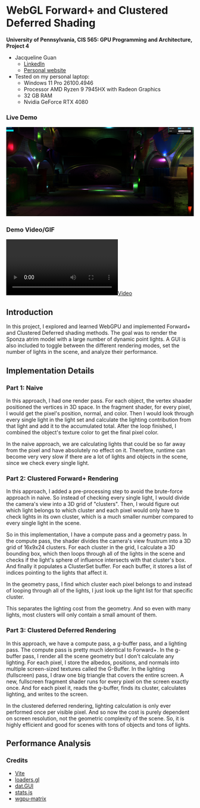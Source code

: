 # WebGL Forward+ and Clustered Deferred Shading

**University of Pennsylvania, CIS 565: GPU Programming and Architecture, Project 4**

- Jacqueline Guan
  - [LinkedIn](https://www.linkedin.com/in/jackie-guan/)
  - [Personal website](https://jyguan18.github.io/)
- Tested on my personal laptop:
  - Windows 11 Pro 26100.4946
  - Processor AMD Ryzen 9 7945HX with Radeon Graphics
  - 32 GB RAM
  - Nvidia GeForce RTX 4080

### Live Demo

[![](images/thumb.png)](http://jyguan18.github.io/Project4-WebGPU-Forward-Plus-and-Clustered-Deferred)

### Demo Video/GIF

[![](images/video.mp4)](TODO)

## Introduction

In this project, I explored and learned WebGPU and implemented Forward+ and Clustered Deferred shading methods. The goal was to render the Sponza atrim model with a large number of dynamic point lights. A GUI is also included to toggle between the different rendering modes, set the number of lights in the scene, and analyze their performance.

## Implementation Details

### Part 1: Naive

In this approach, I had one render pass. For each object, the vertex shaader positioned the vertices in 3D space. In the fragment shader, for every pixel, I would get the pixel's position, normal, and color. Then I would look through every single light in the light set and calculate the lighting contribution from that light and add it to the accumulated total. After the loop finished, I combined the object's texture color to get the final pixel color.

In the naive approach, we are calculating lights that could be so far away from the pixel and have absolutely no effect on it. Therefore, runtime can become very very slow if there are a lot of lights and objects in the scene, since we check every single light.

### Part 2: Clustered Forward+ Rendering

In this approach, I added a pre-processing step to avoid the brute-force approach in naive. So instead of checking every single light, I would divide the camera's view into a 3D grid of "clusters". Then, I would figure out which light belongs to which cluster and each pixel would only have to check lights in its own cluster, which is a much smaller number compared to every single light in the scene.

So in this implementation, I have a compute pass and a geometry pass. In the compute pass, the shader divides the camera's view frustrum into a 3D grid of 16x9x24 clusters. For each cluster in the grid, I calculate a 3D bounding box, which then loops through all of the lights in the scene and checks if the light's sphere of influence intersects with that cluster's box. And finally it populates a ClusterSet buffer. For each buffer, it stores a list of indices pointing to the lights that affect it.

In the geometry pass, I find which cluster each pixel belongs to and instead of looping through all of the lights, I just look up the light list for that specific cluster.

This separates the lighting cost from the geometry. And so even with many lights, most clusters will only contain a small amount of them.

### Part 3: Clustered Deferred Rendering

In this approach, we have a compute pass, a g-buffer pass, and a lighting pass. The compute pass is pretty much identical to Forward+. In the g-buffer pass, I render all the scene geometry but I don't calculate any lighting. For each pixel, I store the albedos, positions, and normals into multiple screen-sized textures called the G-Buffer. In the lighting (fullscreen) pass, I draw one big triangle that covers the entire screen. A new, fullscreen fragment shader runs for every pixel on the screen exactly once. And for each pixel it, reads the g-buffer, finds its cluster, calculates lighting, and writes to the screen.

In the clustered deferred rendering, lighting calculation is only ever performed once per visible pixel. And so now the cost is purely dependent on screen resolution, not the geometric complexity of the scene. So, it is highly efficient and good for scenes with tons of objects and tons of lights.

## Performance Analysis

### Credits

- [Vite](https://vitejs.dev/)
- [loaders.gl](https://loaders.gl/)
- [dat.GUI](https://github.com/dataarts/dat.gui)
- [stats.js](https://github.com/mrdoob/stats.js)
- [wgpu-matrix](https://github.com/greggman/wgpu-matrix)
